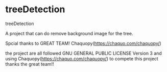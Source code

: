 # treeDetection
treeDetection

A project that can do remove background image for the tree.

Spcial thanks to GREAT TEAM! Chaquopy(https://chaquo.com/chaquopy/)

the project are all followed GNU GENERAL PUBLIC LICENSE Version 3
and using Chaquopy(https://chaquo.com/chaquopy/) to compete this project
thanks the great team!!
